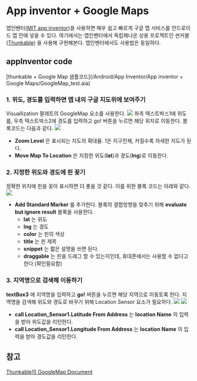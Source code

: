 # App inventor + Google Maps
앱인벤터([MIT app inventor](http://appinventor.mit.edu))을 사용하면 매우 쉽고 빠르게 구글 맵 서비스를 안드로이드 앱 안에 넣을 수 있다.
여기에서는 앱인벤터에서 독립해나온 상용 프로젝트인 썬커블([Thunkable](http://thunkable.com)) 을 사용해 구현해본다. 앱인벤터에서도 사용법은 동일하다.

## appInventor code

[](https://youtu.be/_cmSVWYVKtw)
[thunkable + Google Map
샘플코드](/Android/App Inventor/App inventor + Google Maps/GoogleMap_test.aia)

### 1\. 위도, 경도를 입력하면 앱 내의 구글 지도위에 보여주기

Visuallization 팔레트의 GoogleMap 요소를 사용한다.
![](https://cl.ly/3F1Y0j001K31/Image%202017-05-24%20at%203.46.08%20PM.png)
좌측 텍스트박스1에 위도를, 우측 텍스트박스2에 경도를 입력하고 go\! 버튼을 누르면 해당 위치로 이동한다. 블록코드는 다음과 같다.
![](https://cl.ly/2O3n1d2C1K0t/Image%202017-05-24%20at%203.49.36%20PM.png)

  - **Zoom Level** 은 표시되는 지도의 확대율. 1은 지구전체, 커질수록 자세한 지도가 된다.
  - **Move Map To Location** 은 지정한 위도(**lat**)과 경도(**lng**)로 이동한다.

### 2\. 지정한 위도와 경도에 핀 꽂기

정확한 위치에 핀을 꽂아 표시하면 더 좋을 것 같다. 이를 위한 블록 코드는 아래와 같다.
![](https://cl.ly/2L3y0g3x2F0T/Image%202017-05-24%20at%204.28.16%20PM.png)

  - **Add Standard Marker** 를 추가한다. 블록의 결합방향을 맞추기 위해 **evaluate but
    ignore result** 블록을 사용한다.
      - **lat** 는 위도
      - **lng** 는 경도
      - **color** 는 핀의 색상
      - **title** 는 핀 제목
      - **snippet** 는 짧은 설명을 쓰면 된다.
      - **draggable** 는 핀을 드래그 할 수 있는지인데, 휴대폰에서는 사용할 수 없다고한다.(확인필요함)

### 3\. 지역명으로 검색해 이동하기

**textBox3** 에 지역명을 입력하고 **go\!** 버튼을 누르면 해당 지역으로 이동토록 한다. 지역명을 검색해 위도와
경도로 바꾸기 위해 Location Sensor 요소가 필요하다.
![](https://cl.ly/1a3T3r1O241E/Image%202017-05-24%20at%204.45.13%20PM.public.png)
![](https://cl.ly/2g2y3j2g411i/Image%202017-05-24%20at%204.47.24%20PM.png)

  - **call Location\_Sensor1.Latitude From Address** 는 **location Name** 의
    입력을 받아 위도값을 리턴한다.
  - **call Location\_Sensor1.Longitude From Address** 는 **location
    Name** 의 입력을 받아 경도값을 리턴한다.

## 참고

[Thunkable의 GoogleMap
Document](https://thunkable.com/reference/components/visualization.html)
